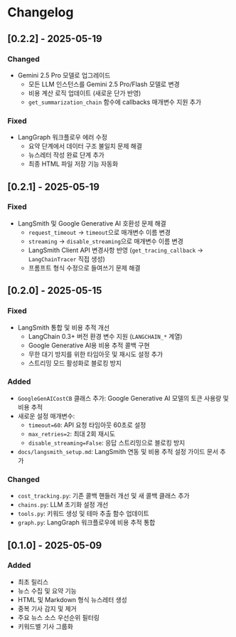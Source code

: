 # Changelog

## [0.2.2] - 2025-05-19

### Changed
- Gemini 2.5 Pro 모델로 업그레이드
  - 모든 LLM 인스턴스를 Gemini 2.5 Pro/Flash 모델로 변경
  - 비용 계산 로직 업데이트 (새로운 단가 반영)
  - `get_summarization_chain` 함수에 callbacks 매개변수 지원 추가

### Fixed
- LangGraph 워크플로우 에러 수정
  - 요약 단계에서 데이터 구조 불일치 문제 해결
  - 뉴스레터 작성 완료 단계 추가 
  - 최종 HTML 파일 저장 기능 자동화

## [0.2.1] - 2025-05-19

### Fixed
- LangSmith 및 Google Generative AI 호환성 문제 해결
  - `request_timeout` → `timeout`으로 매개변수 이름 변경
  - `streaming` → `disable_streaming`으로 매개변수 이름 변경 
  - LangSmith Client API 변경사항 반영 (`get_tracing_callback` → `LangChainTracer` 직접 생성)
  - 프롬프트 형식 수정으로 들여쓰기 문제 해결

## [0.2.0] - 2025-05-15

### Fixed
- LangSmith 통합 및 비용 추적 개선
  - LangChain 0.3+ 버전 환경 변수 지원 (`LANGCHAIN_*` 계열)
  - Google Generative AI용 비용 추적 콜백 구현
  - 무한 대기 방지를 위한 타임아웃 및 재시도 설정 추가
  - 스트리밍 모드 활성화로 블로킹 방지

### Added
- `GoogleGenAICostCB` 클래스 추가: Google Generative AI 모델의 토큰 사용량 및 비용 추적
- 새로운 설정 매개변수:
  - `timeout=60`: API 요청 타임아웃 60초로 설정
  - `max_retries=2`: 최대 2회 재시도
  - `disable_streaming=False`: 응답 스트리밍으로 블로킹 방지
- `docs/langsmith_setup.md`: LangSmith 연동 및 비용 추적 설정 가이드 문서 추가

### Changed
- `cost_tracking.py`: 기존 콜백 핸들러 개선 및 새 콜백 클래스 추가
- `chains.py`: LLM 초기화 설정 개선
- `tools.py`: 키워드 생성 및 테마 추출 함수 업데이트
- `graph.py`: LangGraph 워크플로우에 비용 추적 통합

## [0.1.0] - 2025-05-09

### Added
- 최초 릴리스
- 뉴스 수집 및 요약 기능
- HTML 및 Markdown 형식 뉴스레터 생성
- 중복 기사 감지 및 제거
- 주요 뉴스 소스 우선순위 필터링
- 키워드별 기사 그룹화 